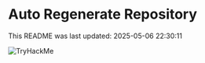 # Auto Regenerate Repository

This README was last updated: 2025-05-06 22:30:11

 ![TryHackMe](https://tryhackme.com/badge/533634)